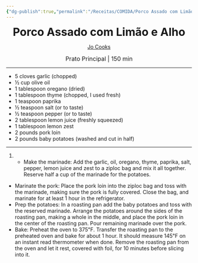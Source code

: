 ```yaml
---
{"dg-publish":true,"permalink":"/Receitas/COMIDA/Porco Assado com Limão e Alho/","title":"Porco Assado com Limão e Alho","tags":["💚ok"]}
---
```


<div style="text-align: center;"> <span style="font-size: 30px;"><b>Porco Assado com Limão e Alho</b></span> </div>

<span class="center"> <center>[Jo Cooks](https://www.jocooks.com/recipes/lemon-garlic-roasted-pork-loin/#wprm-recipe-container-14945) </center></span>

<div style="text-align: center;"> <span style="font-size: 16px;">  Prato Principal | 150 min </span> </div>

---
 - 5 cloves garlic (chopped)
- ½ cup olive oil
- 1 tablespoon oregano (dried)
- 1 tablespoon thyme (chopped, I used fresh)
- 1 teaspoon paprika
- ½ teaspoon salt (or to taste)
- ½ teaspoon pepper (or to taste)
- 2 tablespoon lemon juice (freshly squeezed)
- 1 tablespoon lemon zest
- 2 pounds pork loin
- 2 pounds baby potatoes (washed and cut in half)
---
1. - Make the marinade: Add the garlic, oil, oregano, thyme, paprika, salt, pepper, lemon juice and zest to a ziploc bag and mix it all together. Reserve half a cup of the marinade for the potatoes.
- Marinate the pork: Place the pork loin into the ziploc bag and toss with the marinade, making sure the pork is fully covered. Close the bag, and marinate for at least 1 hour in the refrigerator.
- Prep the potatoes: In a roasting pan add the baby potatoes and toss with the reserved marinade. Arrange the potatoes around the sides of the roasting pan, making a whole in the middle, and place the pork loin in the center of the roasting pan. Pour remaining marinade over the pork.
- Bake: Preheat the oven to 375℉. Transfer the roasting pan to the preheated oven and bake for about 1 hour. It should measure 145℉ on an instant read thermometer when done. Remove the roasting pan from the oven and let it rest, covered with foil, for 10 minutes before slicing into it.